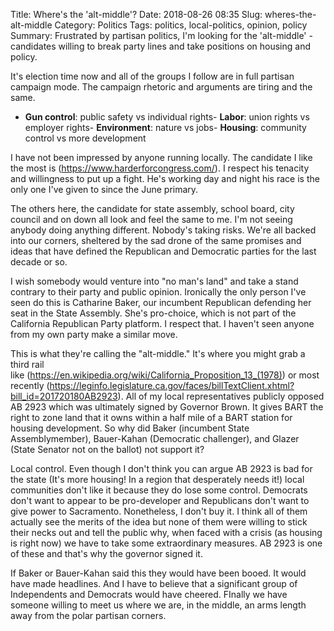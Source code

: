 Title: Where's the 'alt-middle'?
Date: 2018-08-26 08:35
Slug: wheres-the-alt-middle
Category: Politics
Tags: politics, local-politics, opinion, policy
Summary: Frustrated by partisan politics, I'm looking for the 'alt-middle' - candidates willing to break party lines and take positions on housing and policy.

It's election time now and all of the groups I follow are in full partisan campaign mode. The campaign rhetoric and arguments are tiring and the same.

- **Gun control**: public safety vs individual rights- **Labor**: union rights vs employer rights- **Environment**: nature vs jobs- **Housing**: community control vs more development

I have not been impressed by anyone running locally. The candidate I like the most is (https://www.harderforcongress.com/). I respect his tenacity and willingness to put up a fight. He's working day and night his race is the only one I've given to since the June primary. 

The others here, the candidate for state assembly, school board, city council and on down all look and feel the same to me. I'm not seeing anybody doing anything different. Nobody's taking risks. We're all backed into our corners, sheltered by the sad drone of the same promises and ideas that have defined the Republican and Democratic parties for the last decade or so. 

​I wish somebody would venture into "no man's land" and take a stand contrary to their party and public opinion. Ironically the only person I've seen do this is Catharine Baker, our incumbent Republican defending her seat in the State Assembly. She's pro-choice, which is not part of the California Republican Party platform. I respect that. I haven't seen anyone from my own party make a similar move. 

This is what they're calling the "alt-middle." It's where you might grab a third rail like (https://en.wikipedia.org/wiki/California_Proposition_13_(1978)) or most recently (https://leginfo.legislature.ca.gov/faces/billTextClient.xhtml?bill_id=201720180AB2923). All of my local representatives publicly opposed AB 2923 which was ultimately signed by Governor Brown. It gives BART the right to zone land that it owns within a half mile of a BART station for housing development. So why did Baker (incumbent State Assemblymember), Bauer-Kahan (Democratic challenger), and Glazer (State Senator not on the ballot) not support it? 

Local control. Even though I don't think you can argue AB 2923 is bad for the state (It's more housing! In a region that desperately needs it!) local communities don't like it because they do lose some control. Democrats don't want to appear to be pro-developer and Republicans don't want to give power to Sacramento. Nonetheless, I don't buy it. I think all of them actually see the merits of the idea but none of them were willing to stick their necks out and tell the public why, when faced with a crisis (as housing is right now) we have to take some extraordinary measures. AB 2923 is one of these and that's why the governor signed it. 

If Baker or Bauer-Kahan said this they would have been booed. It would have made headlines. And I have to believe that a significant group of Independents and Democrats would have cheered. FInally we have someone willing to meet us where we are, in the middle, an arms length away from the polar partisan corners.